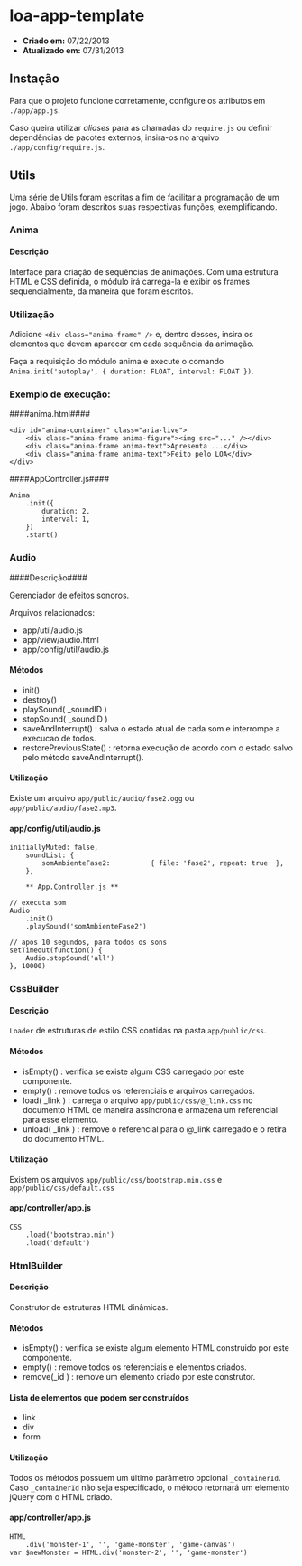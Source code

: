 # loa-app-template #

* **Criado     em:** 07/22/2013
* **Atualizado em:** 07/31/2013

## Instação ##

Para que o projeto funcione corretamente, configure os atributos em `./app/app.js`.

Caso queira utilizar *aliases* para as chamadas do `require.js` ou definir dependências
de pacotes externos, insira-os no arquivo `./app/config/require.js`.

## Utils ##

Uma série de Utils foram escritas a fim de facilitar a programação de um jogo.
Abaixo foram descritos suas respectivas funções, exemplificando.

### Anima ###
    
#### Descrição ####

Interface para criação de sequências de animações. Com uma estrutura HTML e CSS definida,
o módulo irá carregá-la e exibir os frames sequencialmente, da maneira que foram escritos.

### Utilização ###

Adicione `<div class="anima-frame" />` e, dentro desses, insira os elementos que devem
aparecer em cada sequência da animação.

Faça a requisição do módulo anima e execute o comando `Anima.init('autoplay', { duration: FLOAT, interval: FLOAT })`.

### Exemplo de execução: ###

####anima.html####

    <div id="anima-container" class="aria-live">
        <div class="anima-frame anima-figure"><img src="..." /></div>
        <div class="anima-frame anima-text">Apresenta ...</div>
        <div class="anima-frame anima-text">Feito pelo LOA</div>
    </div>

####AppController.js####

    Anima
        .init({
            duration: 2,
            interval: 1,
        })
        .start()

### Audio ###

####Descrição####

Gerenciador de efeitos sonoros.

Arquivos relacionados:
* app/util/audio.js
* app/view/audio.html
* app/config/util/audio.js

#### Métodos ####

* init()
* destroy()
* playSound( _soundID )
* stopSound( _soundID )
* saveAndInterrupt() : salva o estado atual de cada som e interrompe a execucao de todos.
* restorePreviousState() : retorna execução de acordo com o estado salvo pelo método saveAndInterrupt().

#### Utilização ####
    
Existe um arquivo `app/public/audio/fase2.ogg` ou `app/public/audio/fase2.mp3`.

#### app/config/util/audio.js ####

    initiallyMuted: false,
        soundList: {
            somAmbienteFase2:          { file: 'fase2', repeat: true  },
        },

        ** App.Controller.js **

    // executa som
    Audio
        .init()
        .playSound('somAmbienteFase2')

    // apos 10 segundos, para todos os sons
    setTimeout(function() {
        Audio.stopSound('all')
    }, 10000)

### CssBuilder ###

#### Descrição ####

`Loader` de estruturas de estilo CSS contidas na pasta `app/public/css`.

#### Métodos ####

* isEmpty()       : verifica se existe algum CSS carregado por este componente.
* empty()         : remove todos os referenciais e arquivos carregados.
* load( _link )   : carrega o arquivo `app/public/css/@_link.css` no documento HTML de maneira assíncrona e armazena
um referencial para esse elemento.
* unload( _link ) : remove o referencial para o @_link carregado e o retira do documento HTML.

#### Utilização ####

Existem os arquivos `app/public/css/bootstrap.min.css` e `app/public/css/default.css`

#### app/controller/app.js ####

    CSS
        .load('bootstrap.min')
        .load('default')

### HtmlBuilder ###

#### Descrição ####

Construtor de estruturas HTML dinâmicas.

#### Métodos ####

* isEmpty() : verifica se existe algum elemento HTML construido por este componente.
* empty()    : remove todos os referenciais e elementos criados.  
* remove(_id )  : remove um elemento criado por este construtor.

#### Lista de elementos que podem ser construídos ####

* link
* div
* form

#### Utilização ####

Todos os métodos possuem um último parâmetro opcional `_containerId`. Caso `_containerId`
não seja especificado, o método retornará um elemento jQuery com o HTML criado.

#### app/controller/app.js ####

    HTML
        .div('monster-1', '', 'game-monster', 'game-canvas')
    var $newMonster = HTML.div('monster-2', '', 'game-monster')
